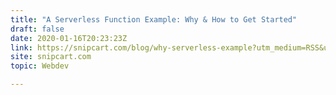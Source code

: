 ```yaml
---
title: "A Serverless Function Example: Why & How to Get Started"
draft: false
date: 2020-01-16T20:23:23Z
link: https://snipcart.com/blog/why-serverless-example?utm_medium=RSS&utm_source=hune
site: snipcart.com
topic: Webdev  

---
```

